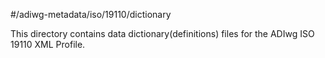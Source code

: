 #/adiwg-metadata/iso/19110/dictionary

This directory contains data dictionary(definitions) files for the ADIwg ISO 19110 XML Profile.